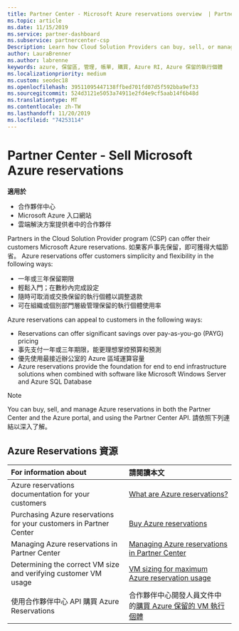 ```yaml
---
title: Partner Center - Microsoft Azure reservations overview  | Partner Center
ms.topic: article
ms.date: 11/15/2019
ms.service: partner-dashboard
ms.subservice: partnercenter-csp
Description: Learn how Cloud Solution Providers can buy, sell, or manage Azure reservations for customers using Partner Center, the Azure portal, or the Partner Center API.
author: LauraBrenner
ms.author: labrenne
keywords: azure, 保留區, 管理, 帳單, 購買, Azure RI, Azure 保留的執行個體
ms.localizationpriority: medium
ms.custom: seodec18
ms.openlocfilehash: 39511095447138ffbed701fd07d5f592bba9ef33
ms.sourcegitcommit: 524d3121e5053a74911e2fd4e9cf5aab14f6b48d
ms.translationtype: MT
ms.contentlocale: zh-TW
ms.lasthandoff: 11/20/2019
ms.locfileid: "74253114"
---
```

# <a name="partner-center---sell-microsoft-azure-reservations"></a>Partner Center - Sell Microsoft Azure reservations

<!--Maggie, 12/7/18 - Added "Partner Center" to metadata title and H1 title as per Catherine Watson in bug #19868631-->

**適用於**

- 合作夥伴中心
- Microsoft Azure 入口網站
- 雲端解決方案提供者中的合作夥伴

Partners in the Cloud Solution Provider program (CSP) can offer their customers Microsoft Azure reservations. 如果客戶事先保留，即可獲得大幅節省。 Azure reservations offer customers simplicity and flexibility in the following ways:

- 一年或三年保留期限
- 輕鬆入門；在數秒內完成設定
- 隨時可取消或交換保留的執行個體以調整退款
- 可在組織或個別部門層級管理保留的執行個體使用率 

Azure reservations can appeal to customers in the following ways:

- Reservations can offer significant savings over pay-as-you-go (PAYG) pricing
- 事先支付一年或三年期限，能更理想掌控預算和預測
- 優先使用最接近辦公室的 Azure 區域運算容量
- Azure reservations provide the foundation for end to end infrastructure solutions when combined with software like Microsoft Windows Server and Azure SQL Database

>[!NOTE]
> You can buy, sell, and manage Azure reservations in both the Partner Center and the Azure portal, and using the Partner Center API. 請依照下列連結以深入了解。

## <a name="azure-reservations-resources"></a>Azure Reservations 資源

|**For information about**   |**請閱讀本文**    |
|:-----------------------------|:-----------------|
| Azure reservations documentation for your customers | [What are Azure reservations?](https://docs.microsoft.com/azure/billing/billing-save-compute-costs-reservations)
|Purchasing Azure reservations for your customers in Partner Center   |[Buy Azure reservations](azure-reservations-buying.md)
|Managing Azure reservations in Partner Center | [Managing Azure reservations in Partner Center](azure-reservations-manage.md)
|Determining the correct VM size and verifying customer VM usage   |[VM sizing for maximum Azure reservation usage](azure-usage.md)   |
|使用合作夥伴中心 API 購買 Azure Reservations | 合作夥伴中心開發人員文件中的[購買 Azure 保留的 VM 執行個體](https://docs.microsoft.com/partner-center/develop/purchase-azure-reservations)
